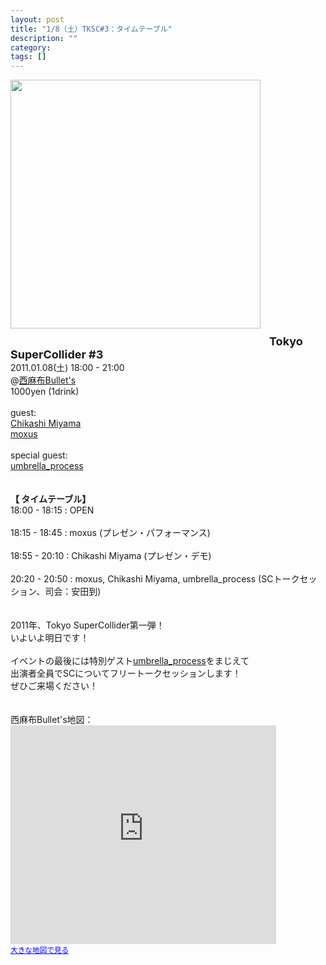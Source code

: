 ```yaml
---
layout: post
title: "1/8（土）TKSC#3：タイムテーブル"
description: ""
category: 
tags: []
---
```

 

<div class="separator" style="clear: both; text-align: center;"><a href="http://3.bp.blogspot.com/_U4BOPjrie10/TSbSqUoBqFI/AAAAAAAAADw/9AbGJYSar70/s1600/tksc%25233.png" imageanchor="1" style="clear: left; float: left; margin-bottom: 1em; margin-right: 1em;"><img border="0" height="398" src="http://3.bp.blogspot.com/_U4BOPjrie10/TSbSqUoBqFI/AAAAAAAAADw/9AbGJYSar70/s400/tksc%25233.png" width="400" /></a></div><br /><br /><br /><br /><br /><br /><br /><br /><br /><br /><br /><br /><br /><br /><br /><br /><br /><br /><br /><br /><br /><br /><br /><br /><b><span class="Apple-style-span" style="font-size: large;">Tokyo SuperCollider #3</span></b><br />2011.01.08(土) 18:00 - 21:00<br />@<a href="http://www.bul-lets.com/">西麻布Bullet's</a><br />1000yen (1drink)<br /><br />guest:<br /><a href="http://chikashi.net/">Chikashi Miyama</a><br /><a href="http://moxus.org/">moxus</a><br /><br />special guest:<br /><a href="http://www.umbrellaprocess.com/about-me">umbrella_process</a><br /><br /><br /><b>【 タイムテーブル】</b><br />18:00 - 18:15 : OPEN<br /><br />18:15 - 18:45 : moxus (プレゼン・パフォーマンス)<br /><br />18:55 - 20:10 : Chikashi Miyama (プレゼン・デモ)<br /><br />20:20 - 20:50 : moxus, Chikashi Miyama, umbrella_process (SCトークセッション、司会：安田到)<br /><br /><br /><div style="margin-bottom: 0px; margin-left: 0px; margin-right: 0px; margin-top: 0px;">2011年、Tokyo SuperCollider第一弾！</div><div style="margin-bottom: 0px; margin-left: 0px; margin-right: 0px; margin-top: 0px;">いよいよ明日です！</div><div style="margin-bottom: 0px; margin-left: 0px; margin-right: 0px; margin-top: 0px;"><br /></div><div style="margin-bottom: 0px; margin-left: 0px; margin-right: 0px; margin-top: 0px;">イベントの最後には特別ゲスト<a href="http://www.umbrellaprocess.com/about-me">umbrella_process</a>をまじえて</div><div style="margin-bottom: 0px; margin-left: 0px; margin-right: 0px; margin-top: 0px;">出演者全員でSCについてフリートークセッションします！</div><div style="margin-bottom: 0px; margin-left: 0px; margin-right: 0px; margin-top: 0px;">ぜひご来場ください！</div><div style="margin-bottom: 0px; margin-left: 0px; margin-right: 0px; margin-top: 0px;"><br /></div><br />西麻布Bullet's地図：<br /><iframe frameborder="0" height="350" marginheight="0" marginwidth="0" scrolling="no" src="http://maps.google.com/maps?f=q&amp;source=s_q&amp;hl=ja&amp;geocode=&amp;q=%E8%A5%BF%E9%BA%BB%E5%B8%83bullet's&amp;sll=39.820794,-97.02696&amp;sspn=44.144146,61.347656&amp;ie=UTF8&amp;hq=%E8%A5%BF%E9%BA%BB%E5%B8%83bullet's&amp;hnear=&amp;radius=15000&amp;ll=35.661114,139.726157&amp;spn=0.011506,0.014977&amp;z=14&amp;iwloc=A&amp;cid=17296395464675948503&amp;output=embed" width="425"></iframe><br /><small><a href="http://maps.google.com/maps?f=q&amp;source=embed&amp;hl=ja&amp;geocode=&amp;q=%E8%A5%BF%E9%BA%BB%E5%B8%83bullet's&amp;sll=39.820794,-97.02696&amp;sspn=44.144146,61.347656&amp;ie=UTF8&amp;hq=%E8%A5%BF%E9%BA%BB%E5%B8%83bullet's&amp;hnear=&amp;radius=15000&amp;ll=35.661114,139.726157&amp;spn=0.011506,0.014977&amp;z=14&amp;iwloc=A&amp;cid=17296395464675948503" style="color: blue; text-align: left;">大きな地図で見る</a></small>
